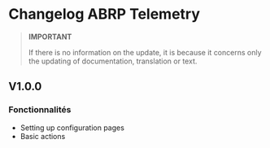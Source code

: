 # Changelog ABRP Telemetry

>**IMPORTANT**
>
> If there is no information on the update, it is because it concerns only the updating of documentation, translation or text.

## V1.0.0

### Fonctionnalités

- Setting up configuration pages
- Basic actions
